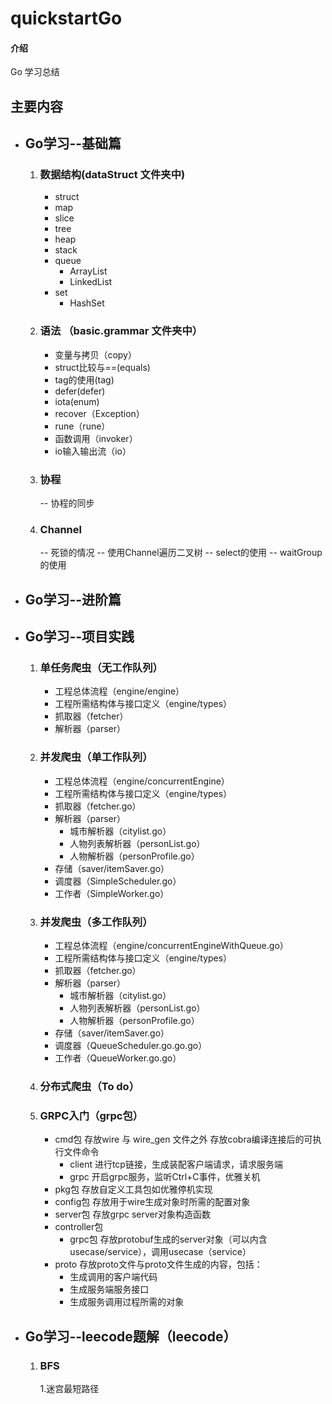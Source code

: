 # quickstartGo

#### 介绍
Go 学习总结


## 主要内容

- ## Go学习--基础篇
    1. ### 数据结构(dataStruct 文件夹中)  
        - struct
        - map
        - slice
        - tree
        - heap
        - stack
        - queue
            - ArrayList
            - LinkedList
        - set
            - HashSet

    2. ### 语法 （basic.grammar 文件夹中）
        - 变量与拷贝（copy）
        - struct比较与==(equals)
        - tag的使用(tag)
        - defer(defer)
        - iota(enum)
        - recover（Exception）
        - rune（rune）
        - 函数调用（invoker）
        - io输入输出流（io）
    3. ### 协程
        -- 协程的同步
    4. ### Channel 
        -- 死锁的情况
        -- 使用Channel遍历二叉树
        -- select的使用
        -- waitGroup的使用
- ## Go学习--进阶篇
- ## Go学习--项目实践
    1. ### 单任务爬虫（无工作队列）
        - 工程总体流程（engine/engine）
        - 工程所需结构体与接口定义（engine/types）
        - 抓取器（fetcher）
        - 解析器（parser）
    2. ### 并发爬虫（单工作队列）
        - 工程总体流程（engine/concurrentEngine）
        - 工程所需结构体与接口定义（engine/types）
        - 抓取器（fetcher.go）
        - 解析器（parser）
            - 城市解析器（citylist.go）
            - 人物列表解析器（personList.go）
            - 人物解析器（personProfile.go）
        - 存储（saver/itemSaver.go）
        - 调度器（SimpleScheduler.go）
        - 工作者（SimpleWorker.go）
    3. ### 并发爬虫（多工作队列）
        - 工程总体流程（engine/concurrentEngineWithQueue.go）
        - 工程所需结构体与接口定义（engine/types）
        - 抓取器（fetcher.go）
        - 解析器（parser）
            - 城市解析器（citylist.go）
            - 人物列表解析器（personList.go）
            - 人物解析器（personProfile.go）
        - 存储（saver/itemSaver.go）
        - 调度器（QueueScheduler.go.go.go）
        - 工作者（QueueWorker.go.go）
   4. ### 分布式爬虫（To do）
   5. ### GRPC入门（grpc包）
        - cmd包
            存放wire 与 wire_gen 文件之外
            存放cobra编译连接后的可执行文件命令
            - client 进行tcp链接，生成装配客户端请求，请求服务端
            - grpc 开启grpc服务，监听Ctrl+C事件，优雅关机
        - pkg包
            存放自定义工具包如优雅停机实现
        - config包
            存放用于wire生成对象时所需的配置对象
        - server包
        存放grpc server对象构造函数
        - controller包
            - grpc包
            存放protobuf生成的server对象（可以内含usecase/service），调用usecase（service）
        - proto
            存放proto文件与proto文件生成的内容，包括：
            - 生成调用的客户端代码
            - 生成服务端服务接口
            - 生成服务调用过程所需的对象



- ## Go学习--leecode题解（leecode）
    1. ### BFS
        1.迷宫最短路径